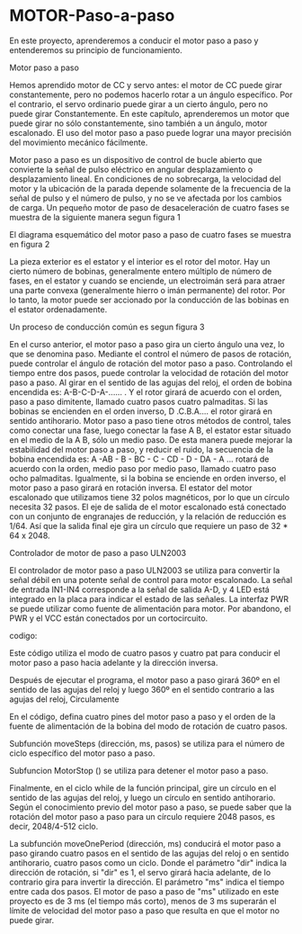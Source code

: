 # MOTOR-Paso-a-paso
En este proyecto, aprenderemos a conducir el motor paso a paso y entenderemos su principio de funcionamiento.

Motor paso a paso

Hemos aprendido motor de CC y servo antes: el motor de CC puede girar constantemente, pero no podemos hacerlo
rotar a un ángulo específico. Por el contrario, el servo ordinario puede girar a un cierto ángulo, pero no puede girar
Constantemente. En este capítulo, aprenderemos un motor que puede girar no sólo constantemente, sino también a un
ángulo, motor escalonado. El uso del motor paso a paso puede lograr una mayor precisión del movimiento mecánico fácilmente.

Motor paso a paso es un dispositivo de control de bucle abierto que convierte la señal de pulso eléctrico en angular
desplazamiento o desplazamiento lineal. En condiciones de no sobrecarga, la velocidad del motor y la ubicación de
la parada depende solamente de la frecuencia de la señal de pulso y el número de pulso, y no se ve afectada por los cambios de carga.
Un pequeño motor de paso de desaceleración de cuatro fases se muestra de la siguiente manera segun figura 1

El diagrama esquemático del motor paso a paso de cuatro fases se muestra en figura 2

La pieza exterior es el estator y el interior es el rotor del motor. Hay un cierto número de bobinas,
generalmente entero múltiplo de número de fases, en el estator y cuando se enciende, un electroimán será
para atraer una parte convexa (generalmente hierro o imán permanente) del rotor. Por lo tanto, la
motor puede ser accionado por la conducción de las bobinas en el estator ordenadamente.

Un proceso de conducción común es segun figura 3

En el curso anterior, el motor paso a paso gira un cierto ángulo una vez, lo que se denomina paso. Mediante el control
el número de pasos de rotación, puede controlar el ángulo de rotación del motor paso a paso. Controlando el tiempo
entre dos pasos, puede controlar la velocidad de rotación del motor paso a paso. Al girar en el sentido de las agujas del reloj, el orden
de bobina encendida es: A-B-C-D-A-...... . Y el rotor girará de acuerdo con el orden, paso a paso
dimitente, llamado cuatro pasos cuatro palmaditas. Si las bobinas se encienden en el orden inverso, D .C.B.A....
el rotor girará en sentido antihorario.
Motor paso a paso tiene otros métodos de control, tales como conectar una fase, luego conectar la fase A B, el estator
estar situado en el medio de la A B, sólo un medio paso. De esta manera puede mejorar la estabilidad del motor paso a paso,
y reducir el ruido, la secuencia de la bobina encendida es: A -AB - B - BC - C - CD - D - DA - A ...
rotará de acuerdo con la orden, medio paso por medio paso, llamado cuatro paso ocho palmaditas. Igualmente, si la bobina
se enciende en orden inverso, el motor paso a paso girará en rotación inversa.
El estator del motor escalonado que utilizamos tiene 32 polos magnéticos, por lo que un círculo necesita 32 pasos. El eje de salida de
el motor escalonado está conectado con un conjunto de engranajes de reducción, y la relación de reducción es 1/64. Así que la salida final
eje gira un círculo que requiere un paso de 32 * 64 x 2048.

Controlador de motor de paso a paso ULN2003

El controlador de motor paso a paso ULN2003 se utiliza para convertir la señal débil en una potente señal de control para
motor escalonado. La señal de entrada IN1-IN4 corresponde a la señal de salida A-D, y 4 LED está integrado en
la placa para indicar el estado de las señales. La interfaz PWR se puede utilizar como fuente de alimentación para
motor. Por abandono, el PWR y el VCC están conectados por un cortocircuito.

codigo:

Este código utiliza el modo de cuatro pasos y cuatro pat para conducir el motor paso a paso hacia adelante y la dirección inversa.

Después de ejecutar el programa, el motor paso a paso girará 360º en el sentido de las agujas del reloj y luego 360º en el sentido contrario a las agujas del reloj,
Circulamente

En el código, defina cuatro pines del motor paso a paso y el orden de la fuente de alimentación de la bobina del modo de rotación de cuatro pasos.

Subfunción moveSteps (dirección, ms, pasos) se utiliza para el número de ciclo específico del motor paso a paso.

Subfuncion MotorStop () se utiliza para detener el motor paso a paso.

Finalmente, en el ciclo while de la función principal, gire un círculo en el sentido de las agujas del reloj, y luego un círculo en sentido antihorario.
Según el conocimiento previo del motor paso a paso, se puede saber que la rotación del motor paso a paso
para un círculo requiere 2048 pasos, es decir, 2048/4-512 ciclo.

La subfunción moveOnePeriod (dirección, ms) conducirá el motor paso a paso girando cuatro pasos en el sentido de las agujas del reloj o
en sentido antihorario, cuatro pasos como un ciclo. Donde el parámetro "dir" indica la dirección de rotación, si "dir" es 1, el servo
girará hacia adelante, de lo contrario gira para invertir la dirección. El parámetro "ms" indica el tiempo entre cada
dos pasos. El motor de paso a paso de "ms" utilizado en este proyecto es de 3 ms (el tiempo más corto), menos de 3 ms superarán
el límite de velocidad del motor paso a paso que resulta en que el motor no puede girar.
